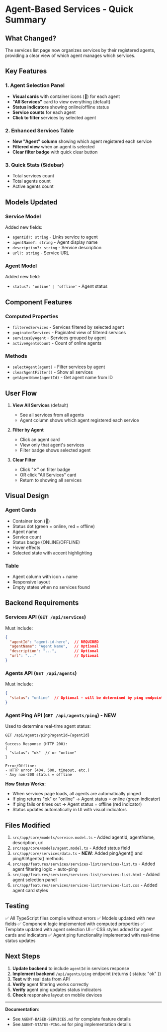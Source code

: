 # Agent-Based Services - Quick Summary

## What Changed?

The services list page now organizes services by their registered agents, providing a clear view of which agent manages which services.

## Key Features

### 1. Agent Selection Panel
- **Visual cards** with container icons (🐳) for each agent
- **"All Services"** card to view everything (default)
- **Status indicators** showing online/offline status
- **Service counts** for each agent
- **Click to filter** services by selected agent

### 2. Enhanced Services Table
- **New "Agent" column** showing which agent registered each service
- **Filtered view** when an agent is selected
- **Clear filter badge** with quick clear button

### 3. Quick Stats (Sidebar)
- Total services count
- Total agents count
- Active agents count

## Models Updated

### Service Model
Added new fields:
- `agentId?: string` - Links service to agent
- `agentName?: string` - Agent display name
- `description?: string` - Service description
- `url?: string` - Service URL

### Agent Model
Added new field:
- `status?: 'online' | 'offline'` - Agent status

## Component Features

### Computed Properties
- `filteredServices` - Services filtered by selected agent
- `paginatedServices` - Paginated view of filtered services
- `servicesByAgent` - Services grouped by agent
- `activeAgentsCount` - Count of online agents

### Methods
- `selectAgent(agent)` - Filter services by agent
- `clearAgentFilter()` - Show all services
- `getAgentName(agentId)` - Get agent name from ID

## User Flow

1. **View All Services** (default)
   - See all services from all agents
   - Agent column shows which agent registered each service

2. **Filter by Agent**
   - Click an agent card
   - View only that agent's services
   - Filter badge shows selected agent

3. **Clear Filter**
   - Click "✕" on filter badge
   - OR click "All Services" card
   - Return to showing all services

## Visual Design

### Agent Cards
- Container icon (🐳)
- Status dot (green = online, red = offline)
- Agent name
- Service count
- Status badge (ONLINE/OFFLINE)
- Hover effects
- Selected state with accent highlighting

### Table
- Agent column with icon + name
- Responsive layout
- Empty states when no services found

## Backend Requirements

### Services API (`GET /api/services`)
Must include:
```json
{
  "agentId": "agent-id-here",  // REQUIRED
  "agentName": "Agent Name",   // Optional
  "description": "...",        // Optional
  "url": "..."                 // Optional
}
```

### Agents API (`GET /api/agents`)
Must include:
```json
{
  "status": "online"  // Optional - will be determined by ping endpoint
}
```

### Agent Ping API (`GET /api/agents/ping`) - **NEW**
Used to determine real-time agent status:
```
GET /api/agents/ping?agentId={agentId}

Success Response (HTTP 200):
{
  "status": "ok"  // or "online"
}

Error/Offline:
- HTTP error (404, 500, timeout, etc.)
- Any non-200 status = offline
```

**How Status Works:**
- When services page loads, all agents are automatically pinged
- If ping returns "ok" or "online" → Agent status = online (green indicator)
- If ping fails or times out → Agent status = offline (red indicator)
- Status updates automatically in UI with visual indicators

## Files Modified

1. `src/app/core/models/service.model.ts` - Added agentId, agentName, description, url
2. `src/app/core/models/agent.model.ts` - Added status field
3. `src/app/core/services/data.ts` - **NEW**: Added pingAgent() and pingAllAgents() methods
4. `src/app/features/services/services-list/services-list.ts` - Added agent filtering logic + auto-ping
5. `src/app/features/services/services-list/services-list.html` - Added agent selection panel
6. `src/app/features/services/services-list/services-list.css` - Added agent card styles

## Testing

✅ All TypeScript files compile without errors
✅ Models updated with new fields
✅ Component logic implemented with computed properties
✅ Template updated with agent selection UI
✅ CSS styles added for agent cards and indicators
✅ Agent ping functionality implemented with real-time status updates

## Next Steps

1. **Update backend** to include `agentId` in services response
2. **Implement backend** `/api/agents/ping` endpoint (returns { status: "ok" })
3. **Test** with real data from API
4. **Verify** agent filtering works correctly
5. **Verify** agent ping updates status indicators
6. **Check** responsive layout on mobile devices

---

**Documentation**: 
- See `AGENT-BASED-SERVICES.md` for complete feature details
- See `AGENT-STATUS-PING.md` for ping implementation details

